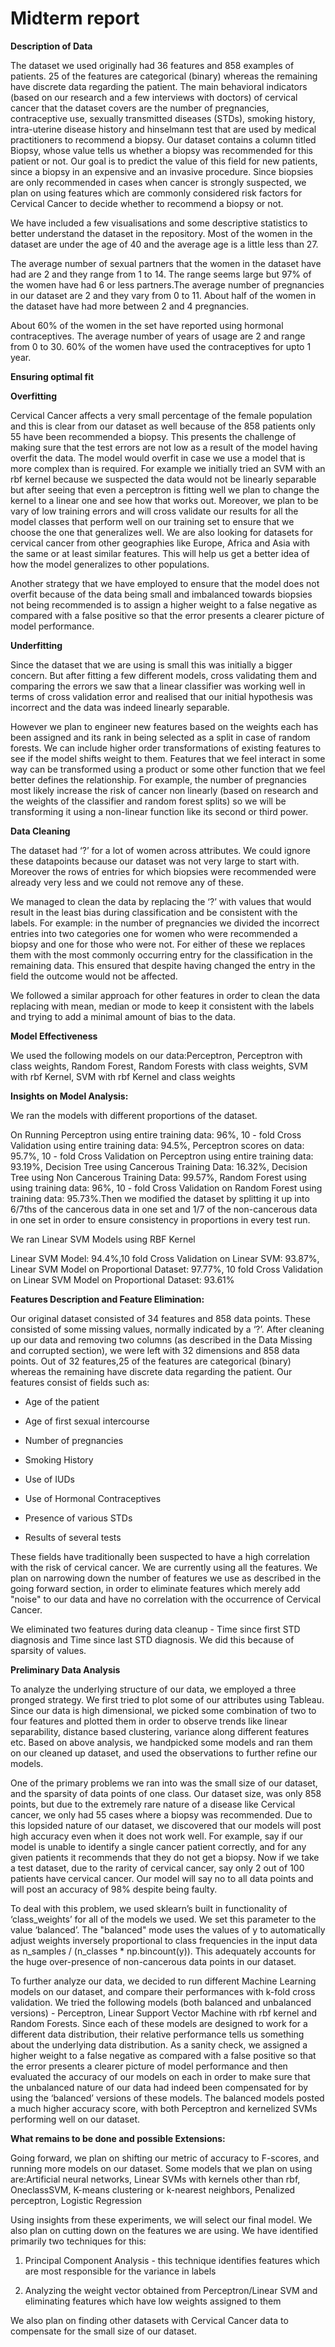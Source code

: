 # Midterm report

**Description of Data**

The dataset we used originally had 36 features and 858 examples of patients. 25 of the features are categorical (binary) whereas the remaining have discrete data regarding the patient. The main behavioral indicators (based on our research and a few interviews with doctors) of cervical cancer that the dataset covers are the number of pregnancies, contraceptive use, sexually transmitted diseases (STDs), smoking history, intra-uterine disease history and hinselmann test that are used by medical practitioners to recommend a biopsy. Our dataset contains a column titled Biopsy, whose value tells us whether a biopsy was recommended for this patient or not. Our goal is to predict the value of this field for new patients, since a biopsy in an expensive and an invasive procedure. Since biopsies are only recommended in cases when cancer is strongly suspected, we plan on using features which are commonly considered risk factors for Cervical Cancer to decide whether to recommend a biopsy or not.

We have included a few visualisations and some descriptive statistics to better understand the dataset in the repository.
Most of the women in the dataset are under the age of 40 and the average age is a little less than 27.

The average number of sexual partners that the women in the dataset have had are 2 and they range from 1 to 14. The range seems large but 97% of the women have had 6 or less partners.The average number of pregnancies in our dataset are 2 and they vary from 0 to 11. About half of the women in the dataset have had more between 2 and 4 pregnancies.

About 60% of the women in the set have reported using hormonal contraceptives. The average number of years of usage are 2 and range from 0 to 30. 60% of the women have used the contraceptives for upto 1 year.

**Ensuring optimal fit**

**Overfitting**

Cervical Cancer affects a very small percentage of the female population and this is clear from our dataset as well because of the 858 patients only 55 have been recommended a biopsy. This presents the challenge of making sure that the test errors are not low as a result of the model having overfit the data. The model would overfit in case we use a model that is more complex than is required. For example we initially tried an SVM with an rbf kernel because we suspected the data would not be linearly separable but after seeing that even a perceptron is fitting well we plan to change the kernel to a linear one and see how that works out. Moreover, we plan to be vary of low training errors and will cross validate our results for all the model classes that perform well on our training set to ensure that we choose the one that generalizes well. We are also looking for datasets for cervical cancer from other geographies like Europe, Africa and Asia with the same or at least similar features. This will help us get a better idea of how the model generalizes to other populations.

Another strategy that we have employed to ensure that the model does not overfit because of the data being small and imbalanced towards biopsies not being recommended is to assign a higher weight to a false negative as compared with a false positive so that the error presents a clearer picture of model performance.

**Underfitting**

Since the dataset that we are using is small this was initially a bigger concern. But after fitting a few different models, cross validating them and comparing the errors we saw that a linear classifier was working well in terms of cross validation error and realised that our initial hypothesis was incorrect and the data was indeed linearly separable. 

However we plan to engineer new features based on the weights each has been assigned and its rank in being selected as a split in case of random forests. We can include higher order transformations of existing features to see if the model shifts weight to them. Features that we feel interact in some way can be transformed using a product or some other function that we feel better defines the relationship. For example, the number of pregnancies most likely increase the risk of cancer non linearly (based on research and the weights of the classifier and random forest splits) so we will be transforming it using a non-linear function like its second or third power.

**Data Cleaning**

The dataset had ‘?’ for a lot of women across attributes. We could ignore these datapoints because our dataset was not very large to start with. Moreover the rows of entries for which biopsies were recommended were already very less and we could not remove any of these. 

We managed to clean the data by replacing the ‘?’ with values that would result in the least bias during classification and be consistent with the labels. For example: in the number of pregnancies we divided the incorrect entries into two categories one for women who were recommended a biopsy and one for those who were not. For either of these we replaces them with the most commonly occurring entry for the classification in the remaining data. This ensured that despite having changed the entry in the field the outcome would not be affected.

We followed a similar approach for other features in order to clean the data replacing with mean, median or mode to keep it consistent with the labels and trying to add a minimal amount of bias to the data.

**Model Effectiveness**

We used the following models on our data:Perceptron, Perceptron with class weights, Random Forest, Random Forests with class weights, SVM with rbf Kernel, SVM with rbf Kernel and class weights

**Insights on Model Analysis:**

We ran the models with different proportions of the dataset.

On Running Perceptron using entire training data: 96%, 10 - fold Cross Validation using entire training data: 94.5%, Perceptron scores on data: 95.7%, 10 - fold Cross Validation on Perceptron using entire training data: 93.19%, Decision Tree using Cancerous Training Data: 16.32%, Decision Tree using Non Cancerous Training Data: 99.57%, Random Forest using using training data: 96%, 10 - fold Cross Validation on Random Forest using training data: 95.73%.Then we modified the dataset by splitting it up into 6/7ths of the cancerous data in one set and 1/7 of the non-cancerous data in one set in order to ensure consistency in proportions in every test run.

We ran Linear SVM Models using RBF Kernel

Linear SVM Model: 94.4%,10 fold Cross Validation on Linear SVM: 93.87%, Linear SVM Model on Proportional Dataset: 97.77%, 10 fold Cross Validation on Linear SVM Model on Proportional Dataset: 93.61%

**Features Description and Feature Elimination:**

Our original dataset consisted of 34 features and 858 data points. These consisted of some missing values, normally indicated by a ‘?’. After cleaning up our data and removing two columns (as described in the Data Missing and corrupted section), we were left with 32 dimensions and 858 data points. Out of 32 features,25 of the features are categorical (binary) whereas the remaining have discrete data regarding the patient. Our features consist of fields such as:

* Age of the patient

* Age of first sexual intercourse

* Number of pregnancies

* Smoking History

* Use of IUDs

* Use of Hormonal Contraceptives

* Presence of various STDs

* Results of several tests

These fields have traditionally been suspected to have a high correlation with the risk of cervical cancer. We are currently using all the features. We plan on narrowing down the number of features we use as described in the going forward section, in order to eliminate features which merely add "noise" to our data and have no correlation with the occurrence of Cervical Cancer.

We eliminated two features during data cleanup - Time since first STD diagnosis and Time since last STD diagnosis. We did this because of sparsity of values.

**Preliminary Data Analysis**

To analyze the underlying structure of our data, we employed a three pronged strategy. We first tried to plot some of our attributes using Tableau. Since our data is high dimensional, we picked some combination of two to four features and plotted them in order to observe trends like linear separability, distance based clustering, variance along different features etc. Based on above analysis, we handpicked some models and ran them on our cleaned up dataset, and used the observations to further refine our models.

One of the primary problems we ran into was the small size of our dataset, and the sparsity of data points of one class. Our dataset size, was only 858 points, but due to the extremely rare nature of a disease like Cervical cancer, we only had 55 cases where a biopsy was recommended. Due to this lopsided nature of our dataset, we discovered that our models will post high accuracy even when it does not work well. For example, say if our model is unable to identify a single cancer patient correctly, and for any given patients it recommends that they do not get a biopsy. Now if we take a test dataset, due to the rarity of cervical cancer, say only 2 out of 100 patients have cervical cancer. Our model will say no to all data points and will post an accuracy of 98% despite being faulty.

To deal with this problem, we used sklearn’s built in functionality of ‘class_weights’ for all of the models we used. We set this parameter to the value ‘balanced’. The "balanced" mode uses the values of y to automatically adjust weights inversely proportional to class frequencies in the input data as n_samples / (n_classes * np.bincount(y)). This adequately accounts for the huge over-presence of non-cancerous data points in our dataset.

To further analyze our data, we decided to run different Machine Learning models on our dataset, and compare their performances with k-fold cross validation. We tried the following models (both balanced and unbalanced versions)  - Perceptron, Linear Support Vector Machine with rbf kernel and Random Forests. Since each of these models are designed to work for a different data distribution, their relative performance tells us something about the underlying data distribution. As a sanity check, we assigned a higher weight to a false negative as compared with a false positive so that the error presents a clearer picture of model performance and then evaluated the accuracy of our models on each in order to make sure that the unbalanced nature of our data had indeed been compensated for by using the ‘balanced’ versions of these models. The balanced models posted a much higher accuracy score, with both Perceptron and kernelized SVMs performing well on our dataset.

**What remains to be done and possible Extensions:**

Going forward, we plan on shifting our metric of accuracy to F-scores, and running more models on our dataset. Some models that we plan on using are:Artificial neural networks, Linear SVMs with kernels other than rbf, OneclassSVM, K-means clustering or k-nearest neighbors, Penalized perceptron, Logistic Regression

Using insights from these experiments, we will select our final model. We also plan on cutting down on the features we are using. We have identified primarily two techniques for this:

1. Principal Component Analysis - this technique identifies features which are most responsible for the variance in labels

2. Analyzing the weight vector obtained from Perceptron/Linear SVM and eliminating features which have low weights assigned to them

We also plan on finding other datasets with Cervical Cancer data to compensate for the small size of our dataset.

